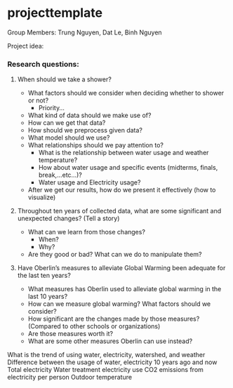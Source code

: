 # projecttemplate

Group Members: Trung Nguyen, Dat Le, Binh Nguyen

Project idea:

### Research questions:
1. When should we take a shower?
	- What factors should we consider when deciding whether to shower or not?
		- Priority…
	- What kind of data should we make use of?
	- How can we get that data?
	- How should we preprocess given data?
	- What model should we use?
	- What relationships should we pay attention to?
		- What is the relationship between water usage and weather temperature?
		- How about water usage and specific events (midterms, finals, break,...etc…)?
		- Water usage and Electricity usage?
	- After we get our results, how do we present it effectively (how to visualize)
	
2. Throughout ten years of collected data, what are some significant and unexpected changes? (Tell a story)
	- What can we learn from those changes?
		- When?
		- Why? 
	- Are they good or bad? What can we do to manipulate them?

3. Have Oberlin’s measures to alleviate Global Warming been adequate for the last ten years?
	- What measures has Oberlin used to alleviate global warming in the last 10 years?
	- How can we measure global warming? What factors should we consider?
	- How significant are the changes made by those measures? (Compared to other schools or organizations)
	- Are those measures worth it?
	- What are some other measures Oberlin can use instead?


What is the trend of using water, electricity, watershed, and weather
Difference between the usage of water, electricity 10 years ago and now
	Total electricity
	Water treatment electricity use
	CO2 emissions from electricity per person
	Outdoor temperature

	

